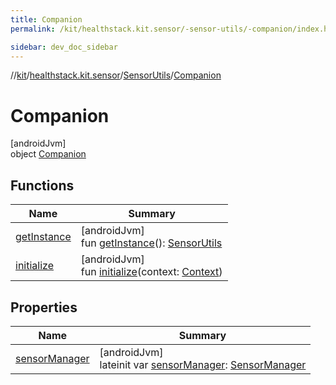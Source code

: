 ```yaml
---
title: Companion
permalink: /kit/healthstack.kit.sensor/-sensor-utils/-companion/index.html

sidebar: dev_doc_sidebar
---
```

//[kit](../../../../kit.html)/[healthstack.kit.sensor](../../index.html)/[SensorUtils](../index.html)/[Companion](index.html)



# Companion



[androidJvm]\
object [Companion](index.html)



## Functions


| Name | Summary |
|---|---|
| [getInstance](get-instance.html) | [androidJvm]<br>fun [getInstance](get-instance.html)(): [SensorUtils](../index.html) |
| [initialize](initialize.html) | [androidJvm]<br>fun [initialize](initialize.html)(context: [Context](https://developer.android.com/reference/kotlin/android/content/Context.html)) |


## Properties


| Name | Summary |
|---|---|
| [sensorManager](sensor-manager.html) | [androidJvm]<br>lateinit var [sensorManager](sensor-manager.html): [SensorManager](https://developer.android.com/reference/kotlin/android/hardware/SensorManager.html) |

